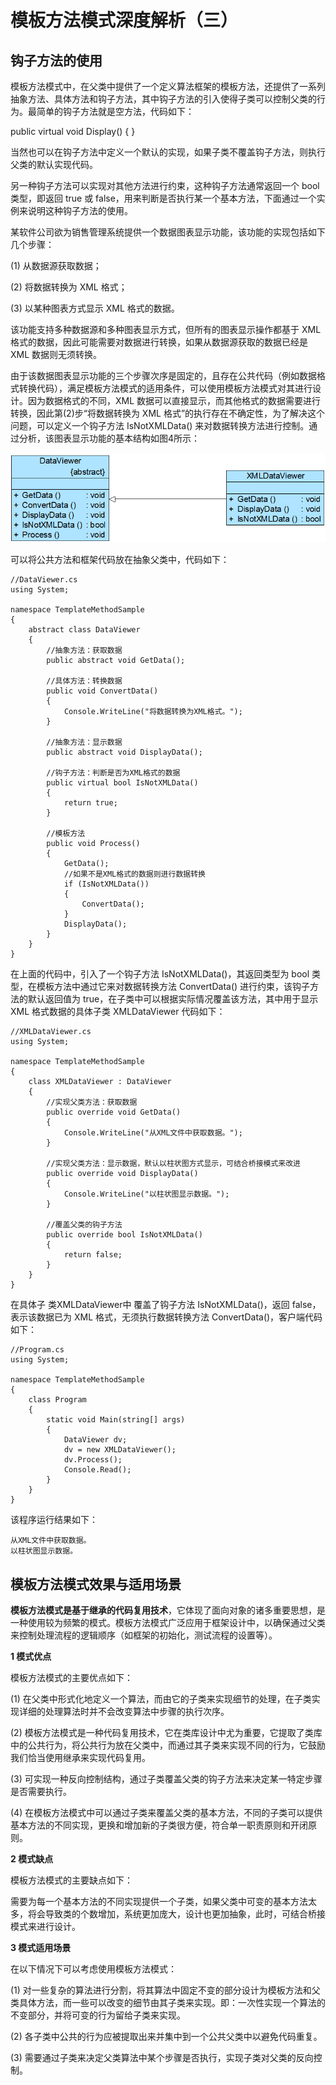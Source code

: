 # 模板方法模式深度解析（三）  

## 钩子方法的使用  

模板方法模式中，在父类中提供了一个定义算法框架的模板方法，还提供了一系列抽象方法、具体方法和钩子方法，其中钩子方法的引入使得子类可以控制父类的行为。最简单的钩子方法就是空方法，代码如下：  

public virtual void Display() {   }   

当然也可以在钩子方法中定义一个默认的实现，如果子类不覆盖钩子方法，则执行父类的默认实现代码。  

另一种钩子方法可以实现对其他方法进行约束，这种钩子方法通常返回一个 bool 类型，即返回 true 或 false，用来判断是否执行某一个基本方法，下面通过一个实例来说明这种钩子方法的使用。  

某软件公司欲为销售管理系统提供一个数据图表显示功能，该功能的实现包括如下几个步骤：  

(1) 从数据源获取数据；  

(2) 将数据转换为 XML 格式；  

(3) 以某种图表方式显示 XML 格式的数据。  

该功能支持多种数据源和多种图表显示方式，但所有的图表显示操作都基于 XML 格式的数据，因此可能需要对数据进行转换，如果从数据源获取的数据已经是 XML 数据则无须转换。  

由于该数据图表显示功能的三个步骤次序是固定的，且存在公共代码（例如数据格式转换代码），满足模板方法模式的适用条件，可以使用模板方法模式对其进行设计。因为数据格式的不同，XML 数据可以直接显示，而其他格式的数据需要进行转换，因此第(2)步“将数据转换为 XML 格式”的执行存在不确定性，为了解决这个问题，可以定义一个钩子方法 IsNotXMLData() 来对数据转换方法进行控制。通过分析，该图表显示功能的基本结构如图4所示：

![数据图表显示功能结构图](images/1355579556_7922.jpg)    

可以将公共方法和框架代码放在抽象父类中，代码如下：  

```
//DataViewer.cs
using System;

namespace TemplateMethodSample
{
    abstract class DataViewer
    {
        //抽象方法：获取数据
        public abstract void GetData();

        //具体方法：转换数据
        public void ConvertData() 
        {
		    Console.WriteLine("将数据转换为XML格式。");
	    }

        //抽象方法：显示数据
        public abstract void DisplayData();

        //钩子方法：判断是否为XML格式的数据
        public virtual bool IsNotXMLData()
        {
            return true;
        }

        //模板方法
        public void Process()
        {
            GetData();
            //如果不是XML格式的数据则进行数据转换
            if (IsNotXMLData())
            {
                ConvertData();
            }
            DisplayData();
        }
    }
}
```

在上面的代码中，引入了一个钩子方法 IsNotXMLData()，其返回类型为 bool 类型，在模板方法中通过它来对数据转换方法 ConvertData() 进行约束，该钩子方法的默认返回值为 true，在子类中可以根据实际情况覆盖该方法，其中用于显示 XML 格式数据的具体子类 XMLDataViewer 代码如下：

```
//XMLDataViewer.cs
using System;

namespace TemplateMethodSample
{
    class XMLDataViewer : DataViewer
    {
        //实现父类方法：获取数据
        public override void GetData() 
        {
		    Console.WriteLine("从XML文件中获取数据。");
	    }

        //实现父类方法：显示数据，默认以柱状图方式显示，可结合桥接模式来改进
        public override void DisplayData() 
        {
            Console.WriteLine("以柱状图显示数据。");
	    }

        //覆盖父类的钩子方法
        public override bool IsNotXMLData()
        {
            return false;
        }
    }
}
```

在具体子 类XMLDataViewer中 覆盖了钩子方法 IsNotXMLData()，返回 false，表示该数据已为 XML 格式，无须执行数据转换方法 ConvertData()，客户端代码如下：  

```
//Program.cs
using System;

namespace TemplateMethodSample
{
    class Program
    {
        static void Main(string[] args)
        {
            DataViewer dv;
            dv = new XMLDataViewer();
            dv.Process();
            Console.Read();
        }
    }
}
```

该程序运行结果如下：
```
从XML文件中获取数据。
以柱状图显示数据。
```

## 模板方法模式效果与适用场景  

**模板方法模式是基于继承的代码复用技术**，它体现了面向对象的诸多重要思想，是一种使用较为频繁的模式。模板方法模式广泛应用于框架设计中，以确保通过父类来控制处理流程的逻辑顺序（如框架的初始化，测试流程的设置等）。  

**1 模式优点**  

模板方法模式的主要优点如下：  

(1) 在父类中形式化地定义一个算法，而由它的子类来实现细节的处理，在子类实现详细的处理算法时并不会改变算法中步骤的执行次序。  

(2) 模板方法模式是一种代码复用技术，它在类库设计中尤为重要，它提取了类库中的公共行为，将公共行为放在父类中，而通过其子类来实现不同的行为，它鼓励我们恰当使用继承来实现代码复用。  

(3) 可实现一种反向控制结构，通过子类覆盖父类的钩子方法来决定某一特定步骤是否需要执行。  

(4) 在模板方法模式中可以通过子类来覆盖父类的基本方法，不同的子类可以提供基本方法的不同实现，更换和增加新的子类很方便，符合单一职责原则和开闭原则。  

**2 模式缺点**  

模板方法模式的主要缺点如下：  

需要为每一个基本方法的不同实现提供一个子类，如果父类中可变的基本方法太多，将会导致类的个数增加，系统更加庞大，设计也更加抽象，此时，可结合桥接模式来进行设计。  

**3 模式适用场景**  

在以下情况下可以考虑使用模板方法模式：  

(1) 对一些复杂的算法进行分割，将其算法中固定不变的部分设计为模板方法和父类具体方法，而一些可以改变的细节由其子类来实现。即：一次性实现一个算法的不变部分，并将可变的行为留给子类来实现。  

(2) 各子类中公共的行为应被提取出来并集中到一个公共父类中以避免代码重复。  

(3) 需要通过子类来决定父类算法中某个步骤是否执行，实现子类对父类的反向控制。